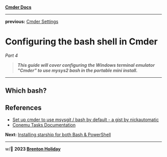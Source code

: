 **[Cmder Docs](README.md)**

---

**previous:** [Cmder Settings](03-settings.md)

# Configuring the bash shell in Cmder

*Part 4*

> ***This guide will cover configuring the Windows terminal emulator "Cmder" to use mysys2 bash in the portable mini install.***

---

## Which bash?

## References

- [Set up cmder to use msysgit / bash by default - a gist by nickautomatic](https://gist.github.com/nickautomatic/02ccb76292f7f8d9767e)
- [Conemu Tasks Documentation](https://conemu.github.io/en/Tasks.html)

**Next:** [Installing starship for both Bash & PowerShell](05-installing-starship-for-powershell-and-bash.md)

---
w/🤍 **2023 [Brenton Holiday](https://allmylinks.com/8rents)**
